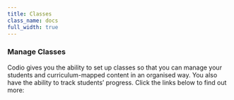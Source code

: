 ```yaml
---
title: Classes
class_name: docs
full_width: true
---
```


### Manage Classes
Codio gives you the ability to set up classes so that you can manage your students and curriculum-mapped content in an organised way. You also have the ability to track students’ progress. Click the links below to find out more: